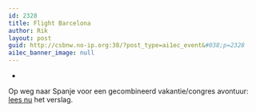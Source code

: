 ```yaml
---
id: 2328
title: Flight Barcelona
author: Rik
layout: post
guid: http://csbnw.no-ip.org:38/?post_type=ai1ec_event&#038;p=2328
ai1ec_banner_image: null
---
```

-
Op weg naar Spanje voor een gecombineerd vakantie/congres avontuur: [lees nu][1] het verslag.

 [1]: http://csbnw.no-ip.org:38/?p=2580 "Spain"